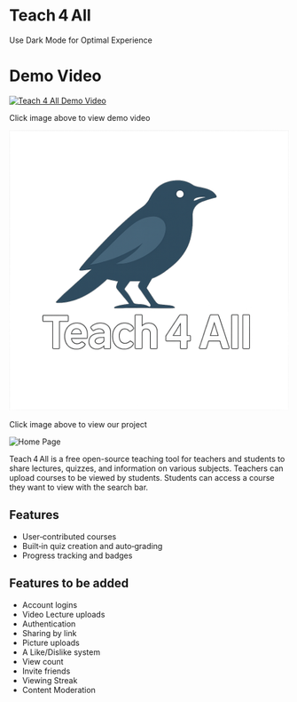 # Teach 4 All
Use Dark Mode for Optimal Experience

# Demo Video

[![Teach 4 All Demo Video](https://img.youtube.com/vi/CppC3Z4kbac/0.jpg)](https://youtu.be/CppC3Z4kbac)

Click image above to view demo video


[![Teach 4 All Logo](crow-white.png)](http://10.110.155.183/project-null/templates/index.html)

Click image above to view our project

<img width="1728" alt="Home Page" src="https://github.com/user-attachments/assets/12e13bb2-39c2-4765-b022-cc5ef4934303" />


Teach 4 All is a free open-source teaching tool for teachers and students to share lectures,
quizzes, and information on various subjects. Teachers can upload courses to be viewed by 
students. Students can access a course they want to view with the search bar.
## Features

- User‑contributed courses  
- Built‑in quiz creation and auto‑grading  
- Progress tracking and badges


## Features to be added

- Account logins
- Video Lecture uploads
- Authentication
- Sharing by link
- Picture uploads
- A Like/Dislike system
- View count
- Invite friends
- Viewing Streak
- Content Moderation


